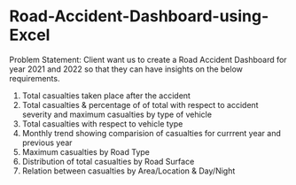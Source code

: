 # Road-Accident-Dashboard-using-Excel

Problem Statement:
Client want us to create a Road Accident Dashboard for year 2021 and 2022 so that they can have insights on the below requirements.

1. Total casualties taken place after the accident
2. Total casualties & percentage of of total with respect to accident severity and maximum casualties by type of vehicle
3. Total casualties with respect to vehicle type
4. Monthly trend showing comparision of casualties for currrent year and previous year
5. Maximum casualties by Road Type
6. Distribution of total casualties by Road Surface
7. Relation between casualties by Area/Location & Day/Night
